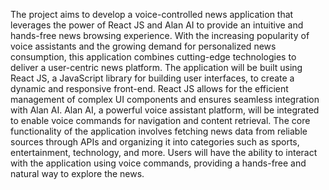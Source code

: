 The project aims to develop a voice-controlled news application that leverages the power of React 
JS and Alan AI to provide an intuitive and hands-free news browsing experience. With the 
increasing popularity of voice assistants and the growing demand for personalized news 
consumption, this application combines cutting-edge technologies to deliver a user-centric news 
platform. The application will be built using React JS, a JavaScript library for building user 
interfaces, to create a dynamic and responsive front-end. React JS allows for the efficient 
management of complex UI components and ensures seamless integration with Alan AI. Alan AI, a 
powerful voice assistant platform, will be integrated to enable voice commands for navigation and 
content retrieval. The core functionality of the application involves fetching news data from reliable 
sources through APIs and organizing it into categories such as sports, entertainment, technology, 
and more. Users will have the ability to interact with the application using voice commands, 
providing a hands-free and natural way to explore the news.
